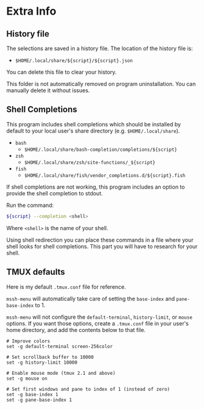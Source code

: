 # Extra Info

## History file

The selections are saved in a history file. The location of the history file is:

- `$HOME/.local/share/${script}/${script}.json`

You can delete this file to clear your history. 

This folder is not automatically removed on program uninstallation. You can manually delete it without issues.


## Shell Completions

This program includes shell completions which should be installed by default to your local user's share directory (e.g. `$HOME/.local/share`).

  - `bash`
    - `$HOME/.local/share/bash-completion/completions/${script}`
  - `zsh`
    - `$HOME/.local/share/zsh/site-functions/_${script}`
  - `fish`
    - `$HOME/.local/share/fish/vendor_completions.d/${script}.fish`

If shell completions are not working, this program includes an option to provide the shell completion to stdout.

Run the command:

```sh
${script} --completion <shell>
```

Where `<shell>` is the name of your shell.

Using shell redirection you can place these commands in a file where your shell looks for shell completions. This part you will have to research for your shell.


## TMUX defaults

Here is my default `.tmux.conf` file for reference.

`mssh-menu` will automatically take care of setting the `base-index` and `pane-base-index` to 1.

`mssh-menu` will not configure the `default-terminal`, `history-limit`, or `mouse` options. If you want those options, create a `.tmux.conf` file in your user's home directory, and add the contents below to that file.

```
# Improve colors
set -g default-terminal screen-256color

# Set scrollback buffer to 10000
set -g history-limit 10000

# Enable mouse mode (tmux 2.1 and above)
set -g mouse on

# Set first windows and pane to index of 1 (instead of zero)
set -g base-index 1
set -g pane-base-index 1
```
